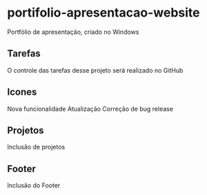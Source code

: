 # portifolio-apresentacao-website

Portfólio de apresentação, criado no Windows

## Tarefas
O controle das tarefas desse projeto será realizado no GitHub

## Icones

Nova funcionalidade
Atualização
Correção de bug
release

## Projetos

Inclusão de projetos

## Footer

Inclusão do Footer